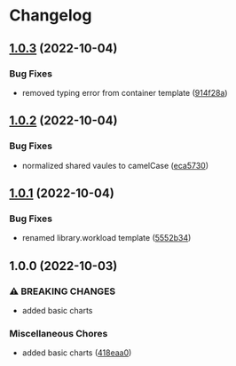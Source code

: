 # Changelog

## [1.0.3](https://github.com/ptonini/helm-charts/compare/workload-v1.0.2...workload-v1.0.3) (2022-10-04)


### Bug Fixes

* removed typing error from container template ([914f28a](https://github.com/ptonini/helm-charts/commit/914f28a3cedfb1ae93f65b848e97c5546e932e9c))

## [1.0.2](https://github.com/ptonini/helm-charts/compare/workload-v1.0.1...workload-v1.0.2) (2022-10-04)


### Bug Fixes

* normalized shared vaules to camelCase ([eca5730](https://github.com/ptonini/helm-charts/commit/eca5730cd50a1cd4b2d8226f54046b0bba4e5a86))

## [1.0.1](https://github.com/ptonini/helm-charts/compare/workload-v1.0.0...workload-v1.0.1) (2022-10-04)


### Bug Fixes

* renamed library.workload template ([5552b34](https://github.com/ptonini/helm-charts/commit/5552b34e36cb8dc2f2d52d8b54a08249bcc72fe4))

## 1.0.0 (2022-10-03)


### ⚠ BREAKING CHANGES

* added basic charts

### Miscellaneous Chores

* added basic charts ([418eaa0](https://github.com/ptonini/helm-charts/commit/418eaa0d04b5ec8fd2b5f6c664e20fddf9eedb56))
